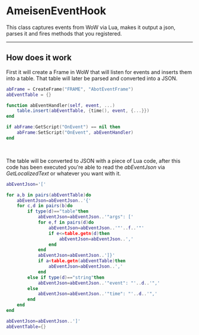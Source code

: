 # AmeisenEventHook

This class captures events from WoW via Lua, makes it output a json, parses it and fires methods that you registered.

* * *

## How does it work

First it will create a Frame in WoW that will listen for events and inserts them into a table. That table will later be parsed and converted into a JSON.

```Lua
abFrame = CreateFrame("FRAME", "AbotEventFrame")
abEventTable = {}

function abEventHandler(self, event, ...)
    table.insert(abEventTable, {time(), event, {...}}) 
end

if abFrame:GetScript("OnEvent") == nil then
    abFrame:SetScript("OnEvent", abEventHandler) 
end
```

<br>

The table will be converted to JSON with a piece of Lua code, after this code has been executed you're able to read the *abEventJson* via *GetLocalizedText* or whatever you want with it.

```Lua
abEventJson='['

for a,b in pairs(abEventTable)do
    abEventJson=abEventJson..'{'
    for c,d in pairs(b)do 
        if type(d)=="table"then 
            abEventJson=abEventJson..'"args": ['
            for e,f in pairs(d)do 
                abEventJson=abEventJson..'"'..f..'"'
                if e<=table.getn(d)then 
                    abEventJson=abEventJson..','
                end 
            end
            abEventJson=abEventJson..']}'
            if a<table.getn(abEventTable)then
                abEventJson=abEventJson..','
            end 
        else if type(d)=="string"then 
            abEventJson=abEventJson..'"event": "'..d..'",'
        else 
            abEventJson=abEventJson..'"time": "'..d..'",'
        end
    end 
end

abEventJson=abEventJson..']'
abEventTable={}
```
